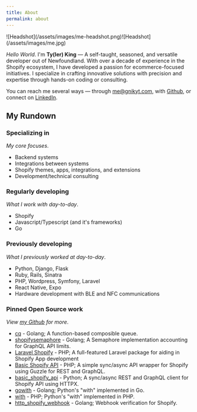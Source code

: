 ```yaml
---
title: About
permalink: about
---
```


<div class="about__heads">![Headshot](/assets/images/me-headshot.png)![Headshot](/assets/images/me.jpg)</div>

_Hello World_. I'm **Ty(ler) King** — A self-taught, seasoned, and versatile developer out of Newfoundland. With over a decade of experience in the Shopify ecosystem, I have developed a passion for ecommerce-focused initiatives. I specialize in crafting innovative solutions with precision and expertise through hands-on coding or consulting.

You can reach me several ways &mdash; through [me@gnikyt.com](mailto:me@gnikyt.com), with [Github](https://github.com/gnikyt), or connect on [LinkedIn](https://linkedin.com/in/gnikyt).

## My Rundown

### Specializing in

*My core focuses*.

- Backend systems
- Integrations between systems
- Shopify themes, apps, integrations, and extensions
- Development/technical consulting

### Regularly developing

*What I work with day-to-day*.

- Shopify
- Javascript/Typescript (and it's frameworks)
- Go

### Previously developing

*What I previously worked at day-to-day*.

- Python, Django, Flask
- Ruby, Rails, Sinatra
- PHP, Wordpress, Symfony, Laravel
- React Native, Expo
- Hardware development with BLE and NFC communications

### Pinned Open Source work

*View [my Github](https://github.com/gnikyt) for more*.

- [cq](https://github.com/gnikyt/cq) - Golang; A function-based composible queue.
- [shopifysemaphore](https://github.com/gnikyt/shopifysemaphore) - Golang; A Semaphore implementation accounting for GraphQL API limits.
- [Laravel Shopify](https://github.com/gnikyt/laravel-shopify) - PHP; A full-featured Laravel package for aiding in Shopify App development
- [Basic Shopify API](https://github.com/gnikyt/Basic-Shopify-API) - PHP; A simple sync/async API wrapper for Shopify using Guzzle for REST and GraphQL.
- [basic\_shopify\_api](https://github.com/gnikyt/basic_shopify_api) - Python; A sync/async REST and GraphQL client for Shopify API using HTTPX.
- [gowith](https://github.com/gnikyt/gowith) - Golang; Python's "with" implemented in Go.
- [with](https://github.com/gnikyt/with) - PHP; Python's "with" implemented in PHP.
- [http\_shopify\_webhook](https://github.com/gnikyt/http_shopify_webhook) - Golang; Webhook verification for Shopify.
